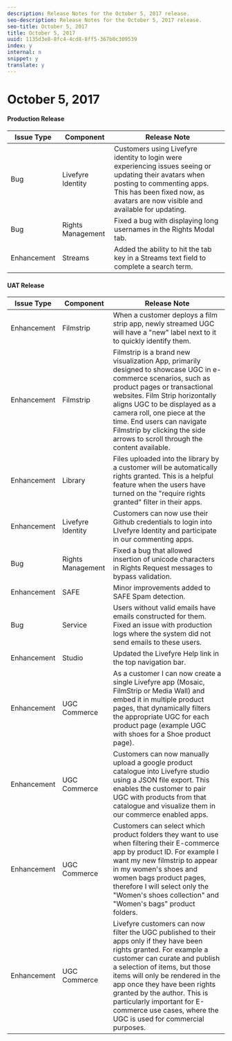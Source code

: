 ```yaml
---
description: Release Notes for the October 5, 2017 release.
seo-description: Release Notes for the October 5, 2017 release.
seo-title: October 5, 2017
title: October 5, 2017
uuid: 1135d3e8-8fc4-4cd8-8ff5-367b0c309539
index: y
internal: n
snippet: y
translate: y
---
```


# October 5, 2017


#### Production Release
|  **Issue Type** | **Component** | **Release Note** |
|---|---|---|
| Bug |Livefyre Identity |Customers using Livefyre identity to login were experiencing issues seeing or updating their avatars when posting to commenting apps. This has been fixed now, as avatars are now visible and available for updating. |
| Bug |Rights Management |Fixed a bug with displaying long usernames in the Rights Modal tab. |
| Enhancement |Streams |Added the ability to hit the tab key in a Streams text field to complete a search term. |


#### UAT Release
|  **Issue Type** | **Component** | **Release Note** |
|---|---|---|
| Enhancement |Filmstrip |When a customer deploys a film strip app, newly streamed UGC will have a "new" label next to it to quickly identify them. |
| Enhancement |Filmstrip |Filmstrip is a brand new visualization App, primarily designed to showcase UGC in e-commerce scenarios, such as product pages or transactional websites. Film Strip horizontally aligns UGC to be displayed as a camera roll, one piece at the time. End users can navigate Filmstrip by clicking the side arrows to scroll through the content available. |
| Enhancement |Library |Files uploaded into the library by a customer will be automatically rights granted. This is a helpful feature when the users have turned on the "require rights granted" filter in their apps. |
| Enhancement |Livefyre Identity |Customers can now use their Github credentials to login into LIvefyre Identity and participate in our commenting apps. |
| Bug |Rights Management |Fixed a bug that allowed insertion of unicode characters in Rights Request messages to bypass validation. |
| Enhancement |SAFE |Minor improvements added to SAFE Spam detection. |
| Bug |Service |Users without valid emails have emails constructed for them. Fixed an issue with production logs where the system did not send emails to these users. |
| Enhancement |Studio |Updated the Livefyre Help link in the top navigation bar. |
| Enhancement |UGC Commerce |As a customer I can now create a single Livefyre app (Mosaic, FilmStrip or Media Wall) and embed it in multiple product pages, that dynamically filters the appropriate UGC for each product page (example UGC with shoes for a Shoe product page). |
| Enhancement |UGC Commerce |Customers can now manually upload a google product catalogue into Livefyre studio using a JSON file export. This enables the customer to pair UGC with products from that catalogue and visualize them in our commerce enabled apps. |
| Enhancement |UGC Commerce |Customers can select which product folders they want to use when filtering their E-commerce app by product ID. For example I want my new filmstrip to appear in my women's shoes and women bags product pages, therefore I will select only the "Women's shoes collection" and "Women's bags" product folders. |
| Enhancement |UGC Commerce |Livefyre customers can now filter the UGC published to their apps only if they have been rights granted. For example a customer can curate and publish a selection of items, but those items will only be rendered in the app once they have been rights granted by the author. This is particularly important for E-commerce use cases, where the UGC is used for commercial purposes. |

